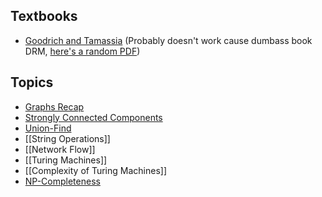 ## Textbooks
- [Goodrich and Tamassia](https://r4.vlereader.com/Reader?ean=9781119028482) (Probably doesn't work cause dumbass book DRM, [here's a random PDF](https://canvas.projekti.info/ebooks/Algorithm%20Design%20and%20Applications%5BA4%5D.pdf))

## Topics
- [Graphs Recap](Graphs%20Recap.md)
- [Strongly Connected Components](Strongly%20Connected%20Components.md)
- [Union-Find](Union-Find.md)
- [[String Operations]]
- [[Network Flow]]
- [[Turing Machines]]
- [[Complexity of Turing Machines]]
- [NP-Completeness](Year%203/Algorithms%20and%20Complexity/NP-Completeness.md)